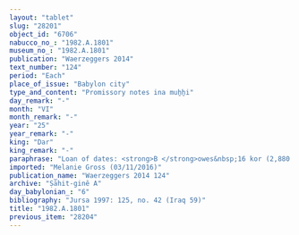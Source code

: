 ```yaml
---
layout: "tablet"
slug: "28201"
object_id: "6706"
nabucco_no_: "1982.A.1801"
museum_no_: "1982.A.1801"
publication: "Waerzeggers 2014"
text_number: "124"
period: "Each"
place_of_issue: "Babylon city"
type_and_content: "Promissory notes ina muẖẖi"
day_remark: "-"
month: "VI"
month_remark: "-"
year: "25"
year_remark: "-"
king: "Dar"
king_remark: "-"
paraphrase: "Loan of dates: <strong>B </strong>owes&nbsp;16 kor (2,880 l) of dates to&nbsp;<strong>A</strong>. He will give the dates in Arahsamna (VIII) of the present year in Babylon at the storage area (<em>karammu</em>) of Bēl. 5 witnesses and the scribe.<br /> &nbsp;<br /> <strong>A</strong> = Harīṣānu/Anu-&scaron;e&rsquo;e; <strong>B</strong> = Marduk-rēmanni/Bēl-uballiṭ//Ṣāhit-gin&ecirc;; Scribe = &Scaron;ellibi//S&icirc;n-nāṣir<br /> &nbsp;"
imported: "Melanie Gross (03/11/2016)"
publication_name: "Waerzeggers 2014 124"
archive: "Ṣāhit-ginê A"
day_babylonian_: "6"
bibliography: "Jursa 1997: 125, no. 42 (Iraq 59)"
title: "1982.A.1801"
previous_item: "28204"
---
```

